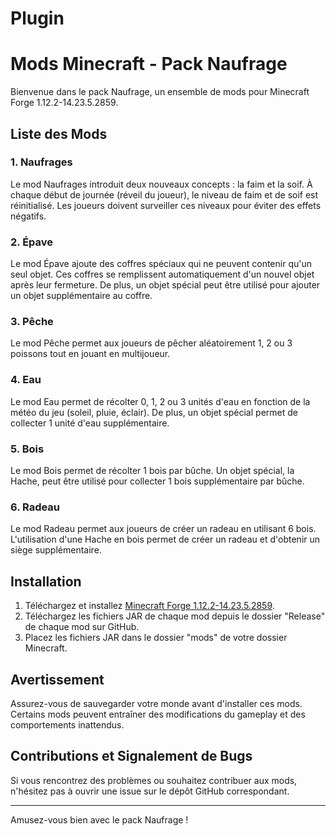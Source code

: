 # Plugin
# Mods Minecraft - Pack Naufrage

Bienvenue dans le pack Naufrage, un ensemble de mods pour Minecraft Forge 1.12.2-14.23.5.2859.

## Liste des Mods

### 1. Naufrages

Le mod Naufrages introduit deux nouveaux concepts : la faim et la soif. À chaque début de journée (réveil du joueur), le niveau de faim et de soif est réinitialisé. Les joueurs doivent surveiller ces niveaux pour éviter des effets négatifs.

### 2. Épave

Le mod Épave ajoute des coffres spéciaux qui ne peuvent contenir qu'un seul objet. Ces coffres se remplissent automatiquement d'un nouvel objet après leur fermeture. De plus, un objet spécial peut être utilisé pour ajouter un objet supplémentaire au coffre.

### 3. Pêche

Le mod Pêche permet aux joueurs de pêcher aléatoirement 1, 2 ou 3 poissons tout en jouant en multijoueur.

### 4. Eau

Le mod Eau permet de récolter 0, 1, 2 ou 3 unités d'eau en fonction de la météo du jeu (soleil, pluie, éclair). De plus, un objet spécial permet de collecter 1 unité d'eau supplémentaire.

### 5. Bois

Le mod Bois permet de récolter 1 bois par bûche. Un objet spécial, la Hache, peut être utilisé pour collecter 1 bois supplémentaire par bûche.

### 6. Radeau

Le mod Radeau permet aux joueurs de créer un radeau en utilisant 6 bois. L'utilisation d'une Hache en bois permet de créer un radeau et d'obtenir un siège supplémentaire.

## Installation

1. Téléchargez et installez [Minecraft Forge 1.12.2-14.23.5.2859](http://files.minecraftforge.net/maven/net/minecraftforge/forge/index_1.12.2.html).
2. Téléchargez les fichiers JAR de chaque mod depuis le dossier "Release" de chaque mod sur GitHub.
3. Placez les fichiers JAR dans le dossier "mods" de votre dossier Minecraft.

## Avertissement

Assurez-vous de sauvegarder votre monde avant d'installer ces mods. Certains mods peuvent entraîner des modifications du gameplay et des comportements inattendus.

## Contributions et Signalement de Bugs

Si vous rencontrez des problèmes ou souhaitez contribuer aux mods, n'hésitez pas à ouvrir une issue sur le dépôt GitHub correspondant.

---

Amusez-vous bien avec le pack Naufrage !
